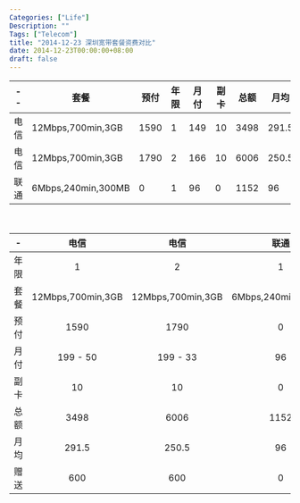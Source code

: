 ```yaml
---
Categories: ["Life"]
Description: ""
Tags: ["Telecom"]
title: "2014-12-23 深圳宽带套餐资费对比"
date: 2014-12-23T00:00:00+08:00
draft: false
---
```


|--|套餐|预付|年限|月付|副卡|总额|月均|赠送|
|---|----|---|---|----|----|---|----|---|
|电信|12Mbps,700min,3GB|1590|1|149|10|3498|291.5|600|
|电信|12Mbps,700min,3GB|1790|2|166|10|6006|250.5|600|
|联通|6Mbps,240min,300MB|0|1|96|0|1152|96|0|
　  

|-|电信|电信|联通|
|---|:-:|:-:|:-:|
|年限|1|2|1|
|套餐|12Mbps,700min,3GB|12Mbps,700min,3GB|6Mbps,240min,300MB|
|预付|1590|1790|0|
|月付|199 - 50|199 - 33|96|
|副卡|10|10|0|
|总额|3498|6006|1152|
|月均|291.5|250.5|96|
|赠送|600|600|0|

